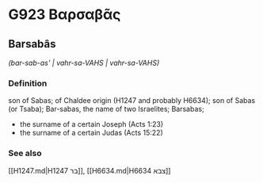 # G923 Βαρσαβᾶς

## Barsabâs

_(bar-sab-as' | vahr-sa-VAHS | vahr-sa-VAHS)_

### Definition

son of Sabas; of Chaldee origin (H1247 and probably H6634); son of Sabas (or Tsaba); Bar-sabas, the name of two Israelites; Barsabas; 

- the surname of a certain Joseph (Acts 1:23)
- the surname of a certain Judas (Acts 15:22)

### See also

[[H1247.md|H1247 בר]], [[H6634.md|H6634 צבא]]
